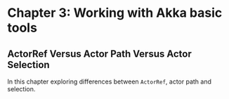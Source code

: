 # Chapter 3: Working with Akka basic tools
## ActorRef Versus Actor Path Versus Actor Selection
In this chapter exploring differences between `ActorRef`, actor path and selection.